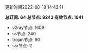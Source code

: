 更新时间2022-08-18 14:42:11

**总订阅: 64**
**总节点: 9243**
**有效节点: 1941**
- v2ray节点: 1609
- ss节点: 240
- trojan节点: 90
- ssr节点: 2

